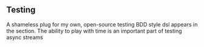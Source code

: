 ## Testing

A shameless plug for my own, open-source testing BDD style dsl appears in the section.  The ability to play with time 
is an important part of testing async streams



